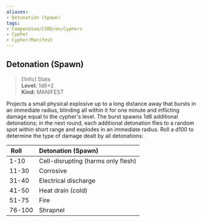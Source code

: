 ```yaml
---
aliases:
- Detonation (Spawn)
tags:
- Compendium/CSRD/en/Cyphers
- Cypher
- Cypher/Manifest
---
```


  
## Detonation (Spawn)  
>[!info] Stats  
> **Level:** 1d6+2  
> **Kind:** MANIFEST
  
Projects a small physical explosive up to a long distance away that bursts in an immediate radius, blinding all within it for one minute and inflicting damage equal to the cypher's level. The burst spawns 1d6 additional detonations; in the next round, each additional detonation flies to a random spot within short range and explodes in an immediate radius. Roll a d100 to determine the type of damage dealt by all detonations:  

|  Roll &nbsp; &nbsp; &nbsp; | Detonation (Spawn)  |  
| ------------- | :----------- |  
| 1-10 | Cell-disrupting (harms only flesh) |  
| 11-30 | Corrosive |  
| 31-40 | Electrical discharge |  
| 41-50 | Heat drain (cold) |  
| 51-75 | Fire |  
| 76-100 | Shrapnel |